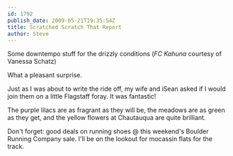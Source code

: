 ```yaml
---
id: 1792
publish_date: 2009-05-21T19:35:54Z
title: Scratched Scratch That Report
author: Steve
---
```

      
Some downtempo stuff for the drizzly conditions (_FC Kahuna_ courtesy of Vanessa Schatz)

What a pleasant surprise.

Just as I was about to write the ride off, my wife and iSean asked if I would join them on a little Flagstaff foray. It was fantastic!

The purple lilacs are as fragrant as they will be, the meadows are as green as they get, and the yellow flowers at Chautauqua are quite brilliant.

Don't forget: good deals on running shoes @ this weekend's Boulder Running Company sale. I'll be on the lookout for mocassin flats for the track.